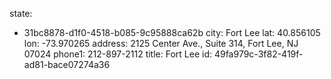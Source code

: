 state:
  - 31bc8878-d1f0-4518-b085-9c95888ca62b
city: Fort Lee
lat: 40.856105
lon: -73.970265
address: 2125 Center Ave., Suite 314, Fort Lee, NJ 07024
phone1: 212-897-2112
title: Fort Lee
id: 49fa979c-3f82-419f-ad81-bace07274a36
